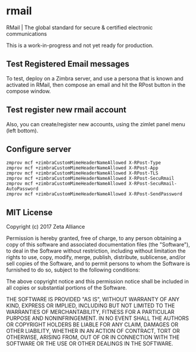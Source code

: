 # rmail
RMail | The global standard for secure & certified electronic communications

This is a work-in-progress and not yet ready for production.

## Test Registered Email messages
To test, deploy on a Zimbra server, and use a persona that is known and
activated in RMail, then compose an email and hit the RPost button in the
compose window.

## Test register new rmail account
Also, you can create/register new accounts, using the zimlet panel menu 
(left bottom).

## Configure server

    zmprov mcf +zimbraCustomMimeHeaderNameAllowed X-RPost-Type
    zmprov mcf +zimbraCustomMimeHeaderNameAllowed X-RPost-App
    zmprov mcf +zimbraCustomMimeHeaderNameAllowed X-RPost-TLS
    zmprov mcf +zimbraCustomMimeHeaderNameAllowed X-RPost-SecuRmail
    zmprov mcf +zimbraCustomMimeHeaderNameAllowed X-RPost-SecuRmail-AutoPassword
    zmprov mcf +zimbraCustomMimeHeaderNameAllowed X-RPost-SendPassword


## MIT License

Copyright (c) 2017 Zeta Alliance

Permission is hereby granted, free of charge, to any person obtaining a copy
of this software and associated documentation files (the "Software"), to deal
in the Software without restriction, including without limitation the rights
to use, copy, modify, merge, publish, distribute, sublicense, and/or sell
copies of the Software, and to permit persons to whom the Software is
furnished to do so, subject to the following conditions:

The above copyright notice and this permission notice shall be included in all
copies or substantial portions of the Software.

THE SOFTWARE IS PROVIDED "AS IS", WITHOUT WARRANTY OF ANY KIND, EXPRESS OR
IMPLIED, INCLUDING BUT NOT LIMITED TO THE WARRANTIES OF MERCHANTABILITY,
FITNESS FOR A PARTICULAR PURPOSE AND NONINFRINGEMENT. IN NO EVENT SHALL THE
AUTHORS OR COPYRIGHT HOLDERS BE LIABLE FOR ANY CLAIM, DAMAGES OR OTHER
LIABILITY, WHETHER IN AN ACTION OF CONTRACT, TORT OR OTHERWISE, ARISING FROM,
OUT OF OR IN CONNECTION WITH THE SOFTWARE OR THE USE OR OTHER DEALINGS IN THE
SOFTWARE.

